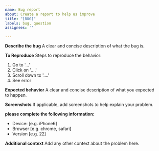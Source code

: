 ```yaml
---
name: Bug report
about: Create a report to help us improve
title: "[BUG]"
labels: bug, question
assignees: ''

---
```


**Describe the bug**
A clear and concise description of what the bug is.

**To Reproduce**
Steps to reproduce the behavior:
1. Go to '...'
2. Click on '....'
3. Scroll down to '....'
4. See error

**Expected behavior**
A clear and concise description of what you expected to happen.

**Screenshots**
If applicable, add screenshots to help explain your problem.

**please complete the following information:**
 - Device: [e.g. iPhone6]
 - Browser [e.g. chrome, safari]
 - Version [e.g. 22]

**Additional context**
Add any other context about the problem here.
